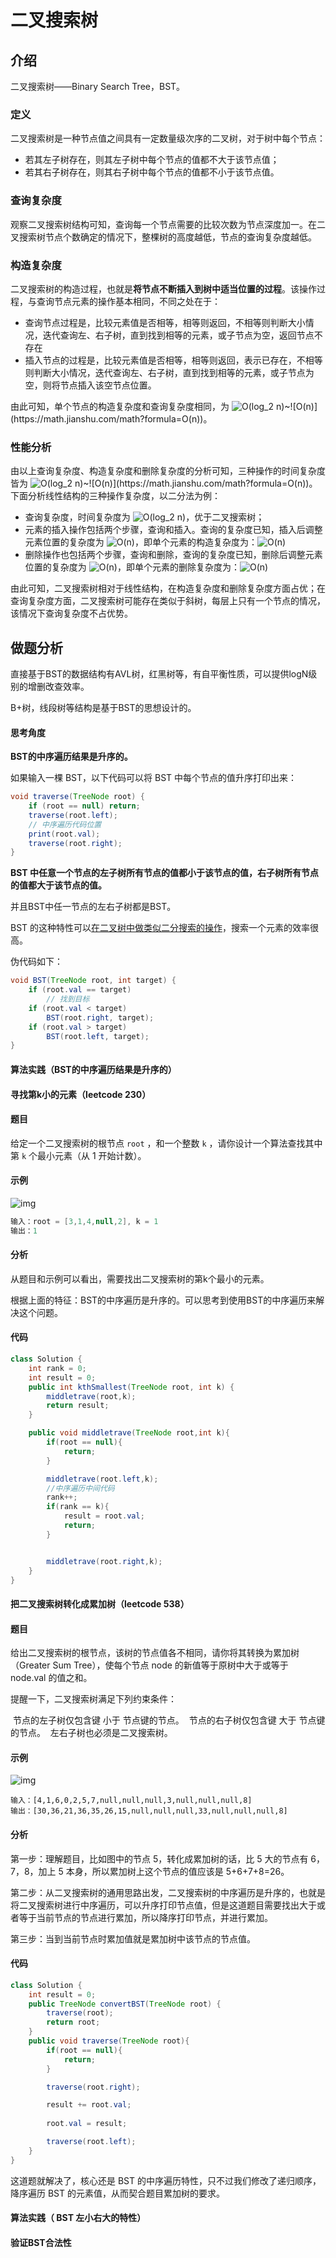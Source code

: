 # 二叉搜索树

## 介绍

二叉搜索树——Binary Search Tree，BST。

### 定义

二叉搜索树是一种节点值之间具有一定数量级次序的二叉树，对于树中每个节点：

- 若其左子树存在，则其左子树中每个节点的值都不大于该节点值；
- 若其右子树存在，则其右子树中每个节点的值都不小于该节点值。

### 查询复杂度

观察二叉搜索树结构可知，查询每一个节点需要的比较次数为节点深度加一。在二叉搜索树节点个数确定的情况下，整棵树的高度越低，节点的查询复杂度越低。

### 构造复杂度

二叉搜索树的构造过程，也就是**将节点不断插入到树中适当位置的过程**。该操作过程，与查询节点元素的操作基本相同，不同之处在于：

- 查询节点过程是，比较元素值是否相等，相等则返回，不相等则判断大小情况，迭代查询左、右子树，直到找到相等的元素，或子节点为空，返回节点不存在
- 插入节点的过程是，比较元素值是否相等，相等则返回，表示已存在，不相等则判断大小情况，迭代查询左、右子树，直到找到相等的元素，或子节点为空，则将节点插入该空节点位置。

由此可知，单个节点的构造复杂度和查询复杂度相同，为 ![O(log_2 n)](https://math.jianshu.com/math?formula=O(log_2%20n))~![O(n)](https://math.jianshu.com/math?formula=O(n))。

### 性能分析

由以上查询复杂度、构造复杂度和删除复杂度的分析可知，三种操作的时间复杂度皆为 ![O(log_2 n)](https://math.jianshu.com/math?formula=O(log_2%20n))~![O(n)](https://math.jianshu.com/math?formula=O(n))。下面分析线性结构的三种操作复杂度，以二分法为例：

- 查询复杂度，时间复杂度为 ![O(log_2 n)](https://math.jianshu.com/math?formula=O(log_2%20n))，优于二叉搜索树；
- 元素的插入操作包括两个步骤，查询和插入。查询的复杂度已知，插入后调整元素位置的复杂度为 ![O(n)](https://math.jianshu.com/math?formula=O(n))，即单个元素的构造复杂度为：![O(n)](https://math.jianshu.com/math?formula=O(n))
- 删除操作也包括两个步骤，查询和删除，查询的复杂度已知，删除后调整元素位置的复杂度为 ![O(n)](https://math.jianshu.com/math?formula=O(n))，即单个元素的删除复杂度为：![O(n)](https://math.jianshu.com/math?formula=O(n))

由此可知，二叉搜索树相对于线性结构，在构造复杂度和删除复杂度方面占优；在查询复杂度方面，二叉搜索树可能存在类似于斜树，每层上只有一个节点的情况，该情况下查询复杂度不占优势。

## 做题分析

直接基于BST的数据结构有AVL树，红黑树等，有自平衡性质，可以提供logN级别的增删改查效率。

B+树，线段树等结构是基于BST的思想设计的。

#### 思考角度

**BST的中序遍历结果是升序的。**

如果输入一棵 BST，以下代码可以将 BST 中每个节点的值升序打印出来：

```java
void traverse(TreeNode root) {
    if (root == null) return;
    traverse(root.left);
    // 中序遍历代码位置
    print(root.val);
    traverse(root.right);
}
```

**BST 中任意一个节点的左子树所有节点的值都小于该节点的值，右子树所有节点的值都大于该节点的值。**

并且BST中任一节点的左右子树都是BST。

BST 的这种特性可以<u>在二叉树中做类似二分搜索的操作</u>，搜索一个元素的效率很高。

伪代码如下：

```java
void BST(TreeNode root, int target) {
    if (root.val == target)
        // 找到目标
    if (root.val < target) 
        BST(root.right, target);
    if (root.val > target)
        BST(root.left, target);
}
```

#### 算法实践（BST的中序遍历结果是升序的）

#### 寻找第k小的元素（leetcode 230）

#### 题目

给定一个二叉搜索树的根节点 `root` ，和一个整数 `k` ，请你设计一个算法查找其中第 `k` 个最小元素（从 1 开始计数）。

#### 示例

![img](https://github.com/kuangdi1992/Interview-knowledge/blob/master/Picture/Leetcode/kthtree1.jpg)

```java
输入：root = [3,1,4,null,2], k = 1
输出：1
```

#### 分析

从题目和示例可以看出，需要找出二叉搜索树的第k个最小的元素。

根据上面的特征：BST的中序遍历是升序的。可以思考到使用BST的中序遍历来解决这个问题。

#### 代码

```java
class Solution {
    int rank = 0;
    int result = 0;
    public int kthSmallest(TreeNode root, int k) {
        middletrave(root,k);
        return result;
    }

    public void middletrave(TreeNode root,int k){
        if(root == null){
            return;
        }

        middletrave(root.left,k);
        //中序遍历中间代码
        rank++;
        if(rank == k){
            result = root.val;
            return;
        }


        middletrave(root.right,k);
    }
}
```

#### 把二叉搜索树转化成累加树（leetcode 538）

#### 题目

给出二叉搜索树的根节点，该树的节点值各不相同，请你将其转换为累加树（Greater Sum Tree），使每个节点 node 的新值等于原树中大于或等于 node.val 的值之和。

提醒一下，二叉搜索树满足下列约束条件：

​	节点的左子树仅包含键 小于 节点键的节点。
​	节点的右子树仅包含键 大于 节点键的节点。
​	左右子树也必须是二叉搜索树。

#### 示例

![img](https://github.com/kuangdi1992/Interview-knowledge/blob/master/Picture/Leetcode/tree.png)

```
输入：[4,1,6,0,2,5,7,null,null,null,3,null,null,null,8]
输出：[30,36,21,36,35,26,15,null,null,null,33,null,null,null,8]
```

#### 分析

第一步：理解题目，比如图中的节点 5，转化成累加树的话，比 5 大的节点有 6，7，8，加上 5 本身，所以累加树上这个节点的值应该是 5+6+7+8=26。

第二步：从二叉搜索树的通用思路出发，二叉搜索树的中序遍历是升序的，也就是将二叉搜索树进行中序遍历，可以升序打印节点值，但是这道题目需要找出大于或者等于当前节点的节点进行累加，所以降序打印节点，并进行累加。

第三步：当到当前节点时累加值就是累加树中该节点的节点值。

#### 代码

```java
class Solution {
    int result = 0;
    public TreeNode convertBST(TreeNode root) {
        traverse(root);
        return root;
    }
    public void traverse(TreeNode root){
        if(root == null){
            return;
        }

        traverse(root.right);

        result += root.val;
        
        root.val = result;

        traverse(root.left);
    }
}
```

这道题就解决了，核心还是 BST 的中序遍历特性，只不过我们修改了递归顺序，降序遍历 BST 的元素值，从而契合题目累加树的要求。

#### 算法实践（ BST 左小右大的特性）

#### 验证BST合法性

